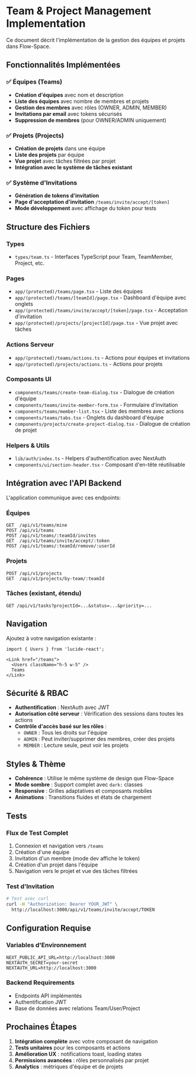 # Team & Project Management Implementation

Ce document décrit l'implémentation de la gestion des équipes et projets dans Flow-Space.

## Fonctionnalités Implémentées

### ✅ Équipes (Teams)
- **Création d'équipes** avec nom et description
- **Liste des équipes** avec nombre de membres et projets
- **Gestion des membres** avec rôles (OWNER, ADMIN, MEMBER)
- **Invitations par email** avec tokens sécurisés
- **Suppression de membres** (pour OWNER/ADMIN uniquement)

### ✅ Projets (Projects) 
- **Création de projets** dans une équipe
- **Liste des projets** par équipe
- **Vue projet** avec tâches filtrées par projet
- **Intégration avec le système de tâches existant**

### ✅ Système d'Invitations
- **Génération de tokens d'invitation**
- **Page d'acceptation d'invitation** `/teams/invite/accept/[token]`
- **Mode développement** avec affichage du token pour tests

## Structure des Fichiers

### Types
- `types/team.ts` - Interfaces TypeScript pour Team, TeamMember, Project, etc.

### Pages
- `app/(protected)/teams/page.tsx` - Liste des équipes
- `app/(protected)/teams/[teamId]/page.tsx` - Dashboard d'équipe avec onglets
- `app/(protected)/teams/invite/accept/[token]/page.tsx` - Acceptation d'invitation
- `app/(protected)/projects/[projectId]/page.tsx` - Vue projet avec tâches

### Actions Serveur
- `app/(protected)/teams/actions.ts` - Actions pour équipes et invitations
- `app/(protected)/projects/actions.ts` - Actions pour projets

### Composants UI
- `components/teams/create-team-dialog.tsx` - Dialogue de création d'équipe
- `components/teams/invite-member-form.tsx` - Formulaire d'invitation
- `components/teams/member-list.tsx` - Liste des membres avec actions
- `components/teams/tabs.tsx` - Onglets du dashboard d'équipe
- `components/projects/create-project-dialog.tsx` - Dialogue de création de projet

### Helpers & Utils
- `lib/auth/index.ts` - Helpers d'authentification avec NextAuth
- `components/ui/section-header.tsx` - Composant d'en-tête réutilisable

## Intégration avec l'API Backend

L'application communique avec ces endpoints:

### Équipes
```
GET  /api/v1/teams/mine
POST /api/v1/teams
POST /api/v1/teams/:teamId/invites  
GET  /api/v1/teams/invite/accept/:token
POST /api/v1/teams/:teamId/remove/:userId
```

### Projets
```
POST /api/v1/projects
GET  /api/v1/projects/by-team/:teamId
```

### Tâches (existant, étendu)
```
GET /api/v1/tasks?projectId=...&status=...&priority=...
```

## Navigation

Ajoutez à votre navigation existante :
```tsx
import { Users } from 'lucide-react';

<Link href="/teams">
  <Users className="h-5 w-5" />
  Teams
</Link>
```

## Sécurité & RBAC

- **Authentification** : NextAuth avec JWT
- **Autorisation côté serveur** : Vérification des sessions dans toutes les actions
- **Contrôle d'accès basé sur les rôles** :
  - `OWNER` : Tous les droits sur l'équipe
  - `ADMIN` : Peut inviter/supprimer des membres, créer des projets
  - `MEMBER` : Lecture seule, peut voir les projets

## Styles & Thème

- **Cohérence** : Utilise le même système de design que Flow-Space
- **Mode sombre** : Support complet avec `dark:` classes
- **Responsive** : Grilles adaptatives et composants mobiles
- **Animations** : Transitions fluides et états de chargement

## Tests

### Flux de Test Complet
1. Connexion et navigation vers `/teams`
2. Création d'une équipe
3. Invitation d'un membre (mode dev affiche le token)
4. Création d'un projet dans l'équipe
5. Navigation vers le projet et vue des tâches filtrées

### Test d'Invitation
```bash
# Test avec curl
curl -H "Authorization: Bearer YOUR_JWT" \
  http://localhost:3000/api/v1/teams/invite/accept/TOKEN
```

## Configuration Requise

### Variables d'Environnement
```env
NEXT_PUBLIC_API_URL=http://localhost:3000
NEXTAUTH_SECRET=your-secret
NEXTAUTH_URL=http://localhost:3000
```

### Backend Requirements
- Endpoints API implémentés
- Authentification JWT
- Base de données avec relations Team/User/Project

## Prochaines Étapes

1. **Intégration complète** avec votre composant de navigation
2. **Tests unitaires** pour les composants et actions
3. **Amélioration UX** : notifications toast, loading states
4. **Permissions avancées** : rôles personnalisés par projet
5. **Analytics** : métriques d'équipe et de projets